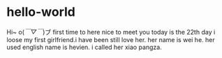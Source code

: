 # hello-world
Hi~ o(*￣▽￣*)ブ
first time to here
nice to meet you
today is the 22th day i loose my first girlfriend.i have been still love her.
her name is wei he.
her used english name is hevien.
i called her xiao pangza.
